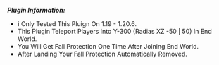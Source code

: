 ***Plugin Information:***
- i Only Tested This Pluign On 1.19 - 1.20.6.
- This Plugin Teleport Players Into Y-300 (Radias XZ -50 | 50) In End World.
- You Will Get Fall Protection One Time After Joining End World.
- After Landing Your Fall Protection Automatically Removed.
